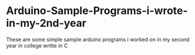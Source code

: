 # Arduino-Sample-Programs-i-wrote-in-my-2nd-year
These are some simple sample arduino programs i worked on in my second year in college writte in C
